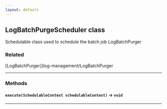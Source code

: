 ```yaml
---
layout: default
---
```

## LogBatchPurgeScheduler class

Schedulable class used to schedule the batch job LogBatchPurger

### Related

[LogBatchPurger](log-management/LogBatchPurger

---
### Methods
#### `execute(SchedulableContext schedulableContext)` → `void`
---
